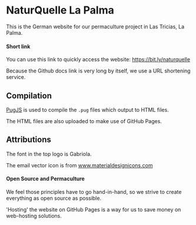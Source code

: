# NaturQuelle La Palma

This is the German website for our permaculture project in Las Tricias, La Palma.

#### Short link

You can use this link to quickly access the website: https://bit.ly/naturquelle

Because the Github docs link is very long by itself, we use a URL shortening service.

## Compilation

[PugJS](https://pugjs.org) is used to compile the `.pug` files which output to HTML files.

The HTML files are also uploaded to make use of GitHub Pages.

## Attributions

The font in the top logo is Gabriola.

The email vector icon is from www.materialdesignicons.com

#### Open Source and Permaculture

We feel those principles have to go hand-in-hand, so we strive to create everything as
open source as possible.

'Hosting' the website on GitHub Pages is a way for us to save money on web-hosting solutions.

